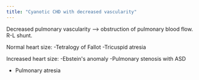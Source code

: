 ```yaml
---
title: "Cyanotic CHD with decreased vascularity"
---
```

Decreased pulmonary vascularity --&gt; obstruction of pulmonary blood flow. R-L shunt.

Normal heart size:
-Tetralogy of Fallot
-Tricuspid atresia

Increased heart size:
-Ebstein's anomaly
-Pulmonary stenosis with ASD
- Pulmonary atresia

